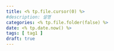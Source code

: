 ```yaml
---
title: <% tp.file.cursor(0) %>
#description: 설명
categories: <% tp.file.folder(false) %>
date: <% tp.date.now() %>
tags: [ tag1 ]
draft: true
---
```

